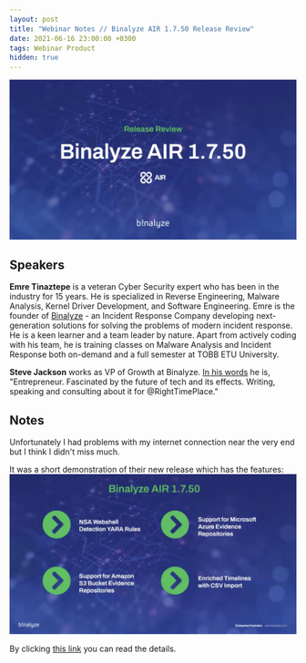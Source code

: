 ```yaml
---
layout: post
title: "Webinar Notes // Binalyze AIR 1.7.50 Release Review"
date: 2021-06-16 23:00:00 +0300
tags: Webinar Product 
hidden: true
---
```


![banner](/img/webinar/2021june/binalyze1.png)

## Speakers

**Emre Tinaztepe** is a veteran Cyber Security expert who has been in the industry for 15 years. He is specialized in Reverse Engineering, Malware Analysis, Kernel Driver Development, and Software Engineering. Emre is the founder of [Binalyze](https://binalyze.com) - an Incident Response Company developing next-generation solutions for solving the problems of modern incident response. He is a keen learner and a team leader by nature. Apart from actively coding with his team, he is training classes on Malware Analysis and Incident Response both on-demand and a full semester at TOBB ETU University.

**Steve Jackson** works as VP of Growth at Binalyze. [In his words](https://twitter.com/_stevejacksonuk) he is, "Entrepreneur. Fascinated by the future of tech and its effects. Writing, speaking and consulting about it for @RightTimePlace."

## Notes
Unfortunately I had problems with my internet connection near the very end but I think I didn't miss much. 

It was a short demonstration of their new release which has the features:
![features](/img/webinar/2021june/binalyze2.png)

By clicking [this link](https://binalyze.com/binalyze-air-product-release-timeline-csv-import/) you can read the details. 
